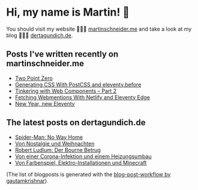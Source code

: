 # Hi, my name is Martin! 👋 
You should visit my website 👨🏼‍💻  [martinschneider.me](https://martinschneider.me) and take a look at my blog 🤷🏼‍♂️ [dertagundich.de](https://www.dertagundich.de).

## Posts I've written recently on martinschneider.me
<!-- MSME-POST-LIST:START -->
- [Two Point Zero](https://martinschneider.me/articles/two-point-zero/)
- [Generating CSS With PostCSS and eleventy.before](https://martinschneider.me/articles/generating-css-with-postcss-and-eleventy-before/)
- [Tinkering with Web Components – Part 2](https://martinschneider.me/articles/tinkering-with-web-components-part-2/)
- [Fetching Webmentions With Netlify and Eleventy Edge](https://martinschneider.me/articles/fetching-webmentions-with-netlify-and-eleventy-edge/)
- [New Year, new Eleventy](https://martinschneider.me/articles/new-year-new-eleventy/)
<!-- MSME-POST-LIST:END -->

## The latest posts on dertagundich.de
<!-- DTUI-POST-LIST:START -->
- [Spider-Man: No Way Home](https://www.dertagundich.de/blog/2023/12/spider-man-no-way-home)
- [Von Nostalgie und Weihnachten](https://www.dertagundich.de/blog/2023/12/von-nostalgie-und-weihnachten)
- [Robert Ludlum: Der Bourne Betrug](https://www.dertagundich.de/blog/2023/12/robert-ludlum-der-bourne-betrug)
- [Von einer Corona-Infektion und einem Heizungsumbau](https://www.dertagundich.de/blog/2023/12/von-einer-corona-infektion-und-einem-heizungsumbau)
- [Von Farbenspiel, Elektro-Installationen und Minecraft](https://www.dertagundich.de/blog/2023/12/von-farbenspiel-elektro-installationen-und-minecraft)
<!-- DTUI-POST-LIST:END -->

(The list of blogposts is generated with the [blog-post-workflow by gautamkrishnar](https://github.com/gautamkrishnar/blog-post-workflow)).
